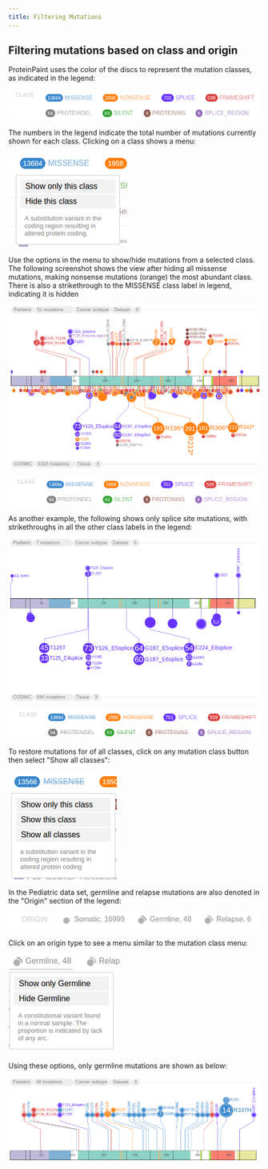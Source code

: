 ```yaml
---
title: Filtering Mutations
---
```



## Filtering mutations based on class and origin

ProteinPaint uses the color of the discs to represent the mutation
classes, as indicated in the legend:

![](./media/image4.png)

The numbers in the legend indicate the total number of mutations
currently shown for each class. Clicking on a class shows a menu:

![](./media/image2.png)

Use the options in the menu to show/hide mutations from a selected
class. The following screenshot shows the view after hiding all missense
mutations, making nonsense mutations (orange) the most abundant class.
There is also a strikethrough to the MISSENSE class label in legend,
indicating it is hidden

![](./media/image10.png)

![](./media/image6.png)

As another example, the following shows only splice site mutations, with
strikethroughs in all the other class labels in the legend:

![](./media/image9.png)

![](./media/image3.png)

To restore mutations for of all classes, click on any mutation class
button then select "Show all classes":

![](./media/image5.png)

In the Pediatric data set, germline and relapse mutations are also
denoted in the "Origin" section of the legend:

![](./media/image7.png)

Click on an origin type to see a menu similar to the mutation class
menu:

![](./media/image1.png)

Using these options, only germline mutations are shown as below:

![](./media/image8.png)
